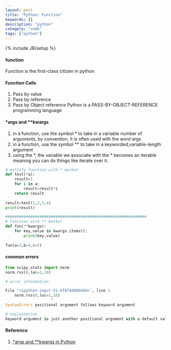 ```yaml
---
layout: post
title: "Python: Function"
keywords: []
description: "python"
category: "code"
tags: ["python"]
---
```

{% include JB/setup %}

#### function
Function is the first-class citizen in python


#### Function Calls
1. Pass by value
2. Pass by reference
3. Pass by Object reference
Python is a PASS-BY-OBJECT-REFERENCE programming language


#### *args and **kwargs

1. in a function, use the symbol * to take in a variable number of arguments, by convention, it is often used with the word args
2. in a function, use the symbol ** to take in a keyworded,variable-length argument
3. using the *, the variable we associate with the * becomes an iterable meaning you can do things like iterate over it.


```python
# multify function with * marker
def test(*a):
    result=1
    for i in a:
        result=result*i
    return result
        
result=test(1,2,3,4)
print(result)

##############################################################
# function with ** marker
def fun(**kwargs):
    for key,value in kwargs.items():
        print(key,value)
        
fun(a=3,b=4,c=5)
```

#### common errors

```python
from scipy.stats import norm
norm.rvs(0,loc=1,10)

# error information

File "<ipython-input-51-6f874d889d4d>", line 2
    norm.rvs(0,loc=1,10)
                    ^
SyntaxError: positional argument follows keyword argument

# explaination
keyword argument is just another positional argument with a default value
```



#### Reference
1. [*args and **kwargs in Python](https://www.geeksforgeeks.org/args-kwargs-python/)

